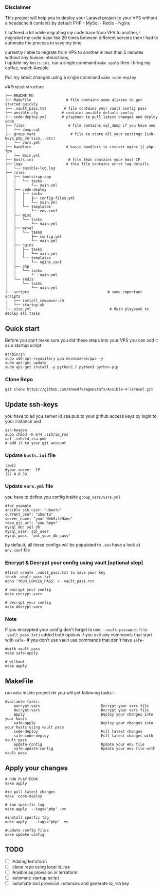 ### Disclaimer 
  This project will help you to deploy your Laravel project to your VPS  without a headache 
it contains by default PHP - MySql - Redis - Nginx

I suffered a lot while migrating my code base from VPS to another, I migrated my code base like 20 times between different servers 
then I had to automate the process to save my time 

currently I able to migrate from VPS to another in less than  5 minutes without any human interactions,  
i update my `hosts.ini`, run a single command `make apply` then I bring my coffee, watch Ansible. 

Pull my latest changes using a single command `make code-deploy`

 
##Project structure 
```
├── README.MD
├── MakeFile                # file contains some aliases to get started quickly 
├── .vault_pass.txt        # file contains your vault config pass
├── ansible.cfg           # contains ansible default config 
├── code-deploy.yml       # playbook to pull latest changes and deploy code 
├── files                    # file contains sql_dump if you have one 
│   └── dump.sql
├── group_vars                # file to store all your settings [ssh-keys,php_version,..etc]
│   └── vars.yml
├── handlers                # basic handlers to restart nginx || php-fpm
│   └── main.yml
├── hosts.ini                # file that contains your host IP 
├── logs                    # this file contains error log details 
│   └── ansible-log.log
├── roles
│   ├── bootstrap-app
│   │   └── tasks
│   │       └── main.yml
│   ├── code-deploy
│   │   ├── tasks
│   │   │   ├── config-files.yml
│   │   │   └── main.yml
│   │   └── templates
│   │       └── env.conf
│   ├── misc
│   │   └── tasks
│   │       └── main.yml
│   ├── mysql
│   │   └── tasks
│   │       ├── config.yml
│   │       └── main.yml
│   ├── nginx
│   │   ├── tasks
│   │   │   └── main.yml
│   │   └── templates
│   │       └── nginx.conf
│   ├── php
│   │   └── tasks
│   │       └── main.yml
│   └── redis
│       └── tasks
│           └── main.yml
├── scripts                                    # some important scripts
│   ├── install_composer.sh
│   └── startup.sh
└── site.yml                                    # Main playbook to deploy all tasks 
```

## Quick start 

Before you start make sure you did these steps into your VPS 
you can add it  as a startup script 

```
#!/bin/sh
sudo add-apt-repository ppa:deadsnakes/ppa -y
sudo apt-get update
sudo apt-get install -y python2.7 python3 python-pip
```


### Clone Repo 
```
git clone https://github.com/ahmedfaragmostafa/Ansible-4-laravel.git
```

## Update ssh-keys
you have to ad you server id_rsa.pub to your github access keys 
by login to your instance and 
```
ssh-keygen
sudo chmod -R 644 .ssh/id_rsa
cat .ssh/id_rsa.pub
# add it to your git account
```

### Update `hosts.ini` file 
```
[aws]
#your server  IP
127.0.0.39
```

### Update `vars.yml` file 
you have to define you config inside `group_vars/vars.yml`

```
#for example
ansible_ssh_user: "ubuntu"
current_user: "ubuntu"
server_name: "your WebSiteName"
repo_git_url: "you Repo"
mysql_db: sql_db
mysql_user: sql_user
mysql_pass: "put_your_db_pass"
```

by default, all these configs will be populated to `.env`
have a look at `env.conf` file 



### Encrypt & Decrypt your config  using vault [optional step]
```
#first create .vault_pass.txt to save your key 
touch .vault_pass.txt
echo 'YOUR_CONFIG_PASS' > .vault_pass.txt

# encrypt your config
make encrypt-vars

# decrypt your config
make decrypt-vars
```

### Note
If you encrypted your config don't forget to use `--vault-password-file  .vault_pass.txt`
i added both options if you use  any commands that start with `safe-`
if you don't use vault use commands that don't have `safe-`

```
#with vault pass
make safe-apply 

# without 
make apply 
```

## MakeFile
run `make`  inside project dir you will get following tasks:- 

```
Available tasks:
    encrypt-vars                            Encrypt your vars file
    decrypt-vars                            Decrypt your vars file
    apply                                   Deploy your changes into your hosts
    safe-apply                              Deploy your changes into your hosts using vault pass
    code-deploy                             Pull latest changes
    safe-code-deploy                        Pull latest changes with vault pass
    update-config                           Update your env file
    safe-update-config                      Update your env file with vault pass
```


## Apply your changes

```
# RUN PLAY BOOK
make apply

#to pull latest changes 
make  code-deploy

# run specific tag 
make apply  --tags="php" -vv

#install specfic tag
make apply   --tags="php" -vv

#update config files 
make update-config
```

## TODO
- [ ] Adding terraform 
- [ ] clone repo using local id_rsa 
- [ ] Ansible as provision in terraform 
- [ ] automate startup script
- [ ] automate and provision  instances and generate id_rsa key
